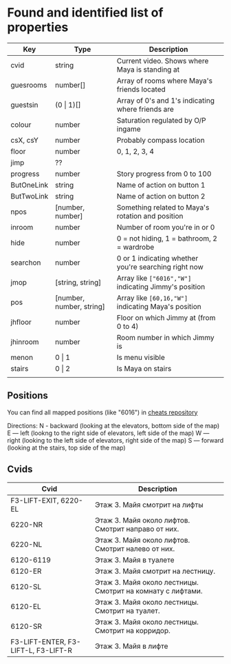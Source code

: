 # Found and identified list of properties

| Key        | Type                     | Description                                           |
| ---------- | ------------------------ | ----------------------------------------------------- |
| cvid       | string                   | Current video. Shows where Maya is standing at        |
| guesrooms  | number[]                 | Array of rooms where Maya's friends located           |
| guestsin   | (0 \| 1)[]               | Array of 0's and 1's indicating where friends are     |
| colour     | number                   | Saturation regulated by O/P ingame                    |
| csX, csY   | number                   | Probably compass location                             |
| floor      | number                   | 0, 1, 2, 3, 4                                         |
| jimp       | ??                       |                                                       |
| progress   | number                   | Story progress from 0 to 100                          |
| ButOneLink | string                   | Name of action on button 1                            |
| ButTwoLink | string                   | Name of action on button 2                            |
| npos       | [number, number]         | Something related to Maya's rotation and position     |
| inroom     | number                   | Number of room you're in or 0                         |
| hide       | number                   | 0 = not hiding, 1 = bathroom, 2 = wardrobe            |
| searchon   | number                   | 0 or 1 indicating whether you're searching right now  |
| jmop       | [string, string]         | Array like `["6016","W"]` indicating Jimmy's position |
| pos        | [number, number, string] | Array like `[60,16,"W"]` indicating Maya's position   |
| jhfloor    | number                   | Floor on which Jimmy at (from 0 to 4)                 |
| jhinroom   | number                   | Room number in which Jimmy is                         |
| menon      | 0 \| 1                   | Is menu visible                                       |
| stairs     | 0 \| 2                   | Is Maya on stairs                                     |
|            |                          |                                                       |

## Positions

You can find all mapped positions (like "6016") in [cheats repository](https://github.com/AtDeadOfNight/cheats/)

Directions:
N - backward (looking at the elevators, bottom side of the map)
E — left (lookng to the right side of elevators, left side of the map)
W — right (looking to the left side of elevators, right side of the map)
S — forward (looking at the stairs, top side of the map)

## Cvids

| Cvid                                | Description                                                |
| ----------------------------------- | ---------------------------------------------------------- |
| F3-LIFT-EXIT, 6220-EL               | Этаж 3. Майя смотрит на лифты                              |
| 6220-NR                             | Этаж 3. Майя около лифтов. Смотрит направо от них.         |
| 6220-NL                             | Этаж 3. Майя около лифтов. Смотрит налево от них.          |
| 6120-6119                           | Этаж 3. Майя в туалете                                     |
| 6120-ER                             | Этаж 3. Майя смотрит на лестницу.                          |
| 6120-SL                             | Этаж 3. Майя около лестницы. Смотрит на комнату с лифтами. |
| 6120-EL                             | Этаж 3. Майя около лестницы. Смотрит на туалет.            |
| 6120-SR                             | Этаж 3. Майя около лестницы. Смотрит на корридор.          |
| F3-LIFT-ENTER, F3-LIFT-L, F3-LIFT-R | Этаж 3. Майя в лифте                                       |